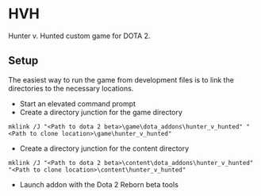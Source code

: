 # HVH

Hunter v. Hunted custom game for DOTA 2.

## Setup
The easiest way to run the game from development files is to link the directories to the necessary locations.

- Start an elevated command prompt
- Create a directory junction for the game directory
```
mklink /J "<Path to dota 2 beta>\game\dota_addons\hunter_v_hunted" "<Path to clone location>\game\hunter_v_hunted"
```
- Create a directory junction for the content directory
```
mklink /J "<Path to dota 2 beta>\content\dota_addons\hunter_v_hunted" "<Path to clone location>\content\hunter_v_hunted"
```
- Launch addon with the Dota 2 Reborn beta tools
